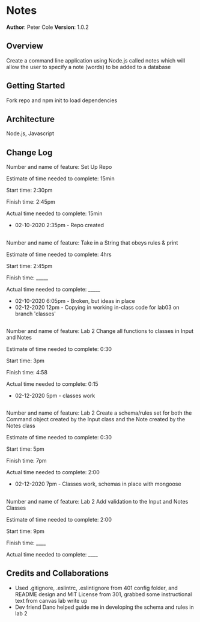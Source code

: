 # Notes

**Author**: Peter Cole
**Version**: 1.0.2

## Overview
Create a command line application using Node.js called notes which will allow the user to specify a note (words) to be added to a database  

## Getting Started
Fork repo and npm init to load dependencies  

## Architecture
Node.js, Javascript  

## Change Log

Number and name of feature: Set Up Repo

Estimate of time needed to complete: 15min  

Start time: 2:30pm  

Finish time: 2:45pm  

Actual time needed to complete: 15min  

- 02-10-2020 2:35pm - Repo created

## 

Number and name of feature: Take in a String that obeys rules & print  

Estimate of time needed to complete: 4hrs  

Start time: 2:45pm  

Finish time: _____  

Actual time needed to complete: _____  

- 02-10-2020 6:05pm - Broken, but ideas in place
- 02-12-2020 12pm - Copying in working in-class code for lab03 on branch 'classes'

## 

Number and name of feature: Lab 2 Change all functions to classes in Input and Notes  

Estimate of time needed to complete: 0:30  

Start time: 3pm  

Finish time: 4:58    

Actual time needed to complete: 0:15  

- 02-12-2020 5pm - classes work  

## 

Number and name of feature: Lab 2 Create a schema/rules set for both the Command object created by the Input class and the Note created by the Notes class  

Estimate of time needed to complete: 0:30  

Start time: 5pm  

Finish time: 7pm  

Actual time needed to complete: 2:00  

- 02-12-2020 7pm - Classes work, schemas in place with mongoose

## 

Number and name of feature: Lab 2 Add validation to the Input and Notes Classes

Estimate of time needed to complete: 2:00  

Start time: 9pm  

Finish time: ____  

Actual time needed to complete: ____  

## Credits and Collaborations
- Used .gitignore, .eslintrc, .eslintignore from 401 config folder, and README design and MIT License from 301, grabbed some instructional text from canvas lab write up
- Dev friend Dano helped guide me in developing the schema and rules in lab 2
